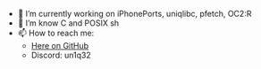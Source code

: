 - 🔭 I’m currently working on iPhonePorts, uniqlibc, pfetch, OC2:R
- 🌱 I’m know C and POSIX sh
- 📫 How to reach me:
  - [Here on GitHub](https://github.com/Un1q32/Un1q32/discussions)
  - Discord: un1q32
